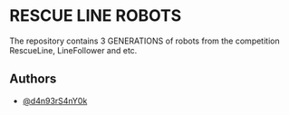 
# RESCUE LINE ROBOTS

The repository contains 3 GENERATIONS of robots from the competition RescueLine, LineFollower and etc.


## Authors

- [@d4n93rS4nY0k](https://github.com/d4n93rS4nY0k)

